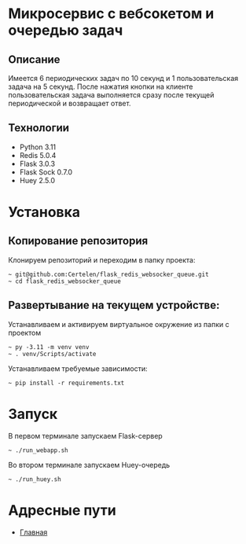# Микросервис с вебсокетом и очередью задач
## Описание
Имеется 6 периодических задач по 10 секунд и 1 пользовательская задача на 5 секунд. После нажатия кнопки на клиенте пользовательская задача выполняется сразу после текущей периодической и возвращает ответ.
## Технологии
- Python 3.11
- Redis 5.0.4
- Flask 3.0.3
- Flask Sock 0.7.0
- Huey 2.5.0

# Установка
## Копирование репозитория
Клонируем репозиторий и переходим в папку проекта:
```
~ git@github.com:Certelen/flask_redis_websocker_queue.git
~ cd flask_redis_websocker_queue
```

## Развертывание на текущем устройстве:
Устанавливаем и активируем виртуальное окружение из папки с проектом
```
~ py -3.11 -m venv venv
~ . venv/Scripts/activate
```
Устанавливаем требуемые зависимости:
```
~ pip install -r requirements.txt
```
# Запуск
В первом терминале запускаем Flask-сервер
```
~ ./run_webapp.sh
```
Во втором терминале запускаем Huey-очередь
```
~ ./run_huey.sh
```
# Адресные пути
- [Главная](http://127.0.0.1:5000/)